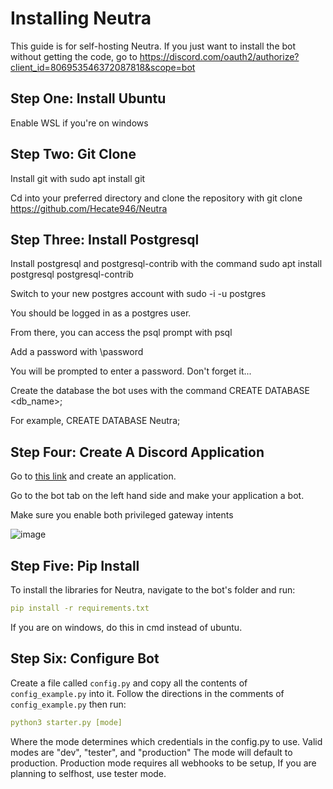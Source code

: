 # Installing Neutra
This guide is for self-hosting Neutra. If you just want to install the bot without getting the code, go to https://discord.com/oauth2/authorize?client_id=806953546372087818&scope=bot

## Step One: Install Ubuntu

Enable WSL if you're on windows

## Step Two: Git Clone

Install git with 
sudo apt install git


Cd into your preferred directory and clone the repository with 
git clone https://github.com/Hecate946/Neutra


## Step Three: Install Postgresql

Install postgresql and postgresql-contrib with the command 
sudo apt install postgresql postgresql-contrib


Switch to your new postgres account with 
sudo -i -u postgres


You should be logged in as a postgres user.

From there, you can access the psql prompt with 
psql


Add a password with 
\password


You will be prompted to enter a password. Don't forget it...

Create the database the bot uses with the command 
CREATE DATABASE <db_name>;


For example, 
CREATE DATABASE Neutra;

## Step Four: Create A Discord Application

Go to [this link](https://discord.com/developers/applications) and create an application.

Go to the bot tab on the left hand side and make your application a bot.

Make sure you enable both privileged gateway intents

![image](https://user-images.githubusercontent.com/83441732/116746625-c5166800-a9ca-11eb-9a4d-64468fb3179c.png)

## Step Five: Pip Install

To install the libraries for Neutra, navigate to the bot's folder and run:
```yaml 
pip install -r requirements.txt
```

If you are on windows, do this in cmd instead of ubuntu.

## Step Six: Configure Bot
Create a file called `config.py` and copy all the contents of `config_example.py` into it.
Follow the directions in the comments of `config_example.py` then run:
```yaml
python3 starter.py [mode]
```
Where the mode determines which credentials in the config.py to use.
Valid modes are "dev", "tester", and "production"
The mode will default to production.
Production mode requires all webhooks to be setup,
If you are planning to selfhost, use tester mode.
